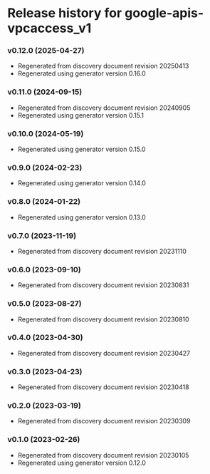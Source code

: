 # Release history for google-apis-vpcaccess_v1

### v0.12.0 (2025-04-27)

* Regenerated from discovery document revision 20250413
* Regenerated using generator version 0.16.0

### v0.11.0 (2024-09-15)

* Regenerated from discovery document revision 20240905
* Regenerated using generator version 0.15.1

### v0.10.0 (2024-05-19)

* Regenerated using generator version 0.15.0

### v0.9.0 (2024-02-23)

* Regenerated using generator version 0.14.0

### v0.8.0 (2024-01-22)

* Regenerated using generator version 0.13.0

### v0.7.0 (2023-11-19)

* Regenerated from discovery document revision 20231110

### v0.6.0 (2023-09-10)

* Regenerated from discovery document revision 20230831

### v0.5.0 (2023-08-27)

* Regenerated from discovery document revision 20230810

### v0.4.0 (2023-04-30)

* Regenerated from discovery document revision 20230427

### v0.3.0 (2023-04-23)

* Regenerated from discovery document revision 20230418

### v0.2.0 (2023-03-19)

* Regenerated from discovery document revision 20230309

### v0.1.0 (2023-02-26)

* Regenerated from discovery document revision 20230105
* Regenerated using generator version 0.12.0

